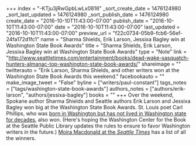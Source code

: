 +++
index = "-KTju3jRwGpbLwLx0816"
_sort_create_date = 1476124980
_sort_last_updated = 1476124980
_sort_publish_date = 1476124980
create_date = "2016-10-10T11:43:00-07:00"
publish_date = "2016-10-10T11:43:00-07:00"
date = "2016-10-10T11:43:00-07:00"
last_updated = "2016-10-10T11:43:00-07:00"
preview_url = "f22c0734-05b9-fcb6-56ef-24fa172d1fc1"
name = "Sharma Shields, Erik Larson, Jessixa Bagley win at Washington State Book Awards"
title = "Sharma Shields, Erik Larson, Jessixa Bagley win at Washington State Book Awards"
type = "Note"
link = "http://www.seattletimes.com/entertainment/books/dead-wake-sasquatch-hunters-almanac-top-washington-state-book-awards/"
shareimage = ""
twitterauto = "Erik Larson, Sharma Shields, and other writers won at the Washington State Book Awards this weekend."
facebookauto = ""
make_image_tweet = "False"
byline = ["writers/paul-constant"]
tags_notes = ["tags/washington-state-book-awards"]
authors_notes = ["authors/erik-larson", "authors/jessixa-bagley"]
books = ""
+++
Over the weekend, Spokane author Sharma Shields and Seattle authors Erik Larson and Jessixa Bagley won big at the Washington State Book Awards. St. Louis poet Carl Phillips, who was [born in Washington but has not lived in Washington state for decades](http://www.seattlereviewofbooks.com/notes/2016/09/19/why-does-carl-phillips-need-the-washington-state-book-award/), also won. (Here's hoping the Washington Center for the Book at the Seattle Public Library updates the rules to ensure to favor Washington writers in the future.) [Moira Macdonald at the *Seattle Times*](http://www.seattletimes.com/entertainment/books/dead-wake-sasquatch-hunters-almanac-top-washington-state-book-awards/) has a list of all the winners.